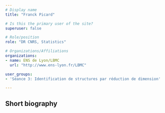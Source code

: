 ```yaml
---
# Display name
title: "Franck Picard"

# Is this the primary user of the site?
superuser: false

# Role/position
role: "DR CNRS, Statistics"

# Organizations/Affiliations
organizations: 
- name: ENS de Lyon/LBMC
  url: "http://www.ens-lyon.fr/LBMC"

user_groups:
- 'Séance 3: Identification de structures par réduction de dimension'

---
```


## Short biography
